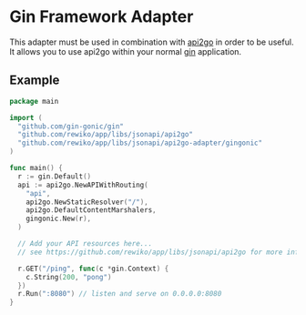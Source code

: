 # Gin Framework Adapter

This adapter must be used in combination with [api2go](https://github.com/rewiko/app/libs/jsonapi/api2go) in order to be useful.
It allows you to use api2go within your normal [gin](https://github.com/gin-gonic/gin) application.

## Example

```go
package main

import (
  "github.com/gin-gonic/gin"
  "github.com/rewiko/app/libs/jsonapi/api2go"
  "github.com/rewiko/app/libs/jsonapi/api2go-adapter/gingonic"
)

func main() {
  r := gin.Default()
  api := api2go.NewAPIWithRouting(
    "api",
    api2go.NewStaticResolver("/"),
    api2go.DefaultContentMarshalers,
    gingonic.New(r),
  )

  // Add your API resources here...
  // see https://github.com/rewiko/app/libs/jsonapi/api2go for more information

  r.GET("/ping", func(c *gin.Context) {
    c.String(200, "pong")
  })
  r.Run(":8080") // listen and serve on 0.0.0.0:8080
}
```